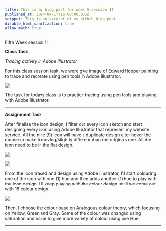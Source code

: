 ```yaml
---
title: This is my blog post for week 5 session 1!
published_at: 2024-04-17T15:00:00.000Z
snippet: This is an excerpt of my eithth blog post.
disable_html_sanitization: true
allow_math: true
---
```


Fifth Week session 1!

**Class Task**

*Tracing activity in Adobe Illustrator*

For this class session task, we were give image of Edward Hopper painting to trace and recreate using pen tools in Adobe Illustrator.

![](/images/at2images/w5s1_edhopper_automat.jpg)


The task for todays class is to practice tracing using pen tools and playing with Adobe Illustrator.

---

**Assignment Task**

After finalize the icon design, I filter our every icon sketch and start designing every icon using Adobe Illustrator that represent my website service. All the nine (9) icon will have a duplicate design after hover the mouse to make it moving/slightly different than the originals one. All the icon need to be in the flat design.

![](/images/at2images/w4s2_icon_create1.png)

![](/images/at2images/w4s2_icon_create2.png)


From the icon traced and design using Adobe Illustrator, I'll start colouring one of the icon with one (1) hue and then adds another (1) hue to play with the icon design. I'll keep playing with the colour design untill we come out with 16 colour design.

![](/images/at2images/w5s1_colour_theory.png)

Then, I choose the colour base on Analogous colour theory, which focusing on Yellow, Green and Gray. Some of the colour was changed using saturation and value to give more variety of colour using one Hue.


---
